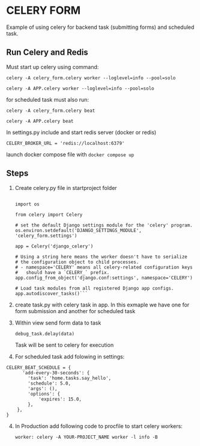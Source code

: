 # CELERY FORM

Example of using celery for backend task (submitting forms) and scheduled task.

## Run Celery and Redis

Must start up celery using command:

```celery -A celery_form.celery worker --loglevel=info --pool=solo ``` 

```celery -A APP.celery worker --loglevel=info --pool=solo ``` 

for scheduled task must also run:

```celery -A celery_form.celery beat```

```celery -A APP.celery beat```

In settings.py include and start redis server (docker or redis)

``` CELERY_BROKER_URL = 'redis://localhost:6379' ```

launch docker compose file with  ```docker compose up```

## Steps

1. Create celery.py file in startproject folder

    ``` from __future__ import absolute_import, unicode_literals

    import os

    from celery import Celery

    # set the default Django settings module for the 'celery' program.
    os.environ.setdefault('DJANGO_SETTINGS_MODULE', 'celery_form.settings')

    app = Celery('django_celery')

    # Using a string here means the worker doesn't have to serialize
    # the configuration object to child processes.
    # - namespace='CELERY' means all celery-related configuration keys
    #   should have a `CELERY_` prefix.
    app.config_from_object('django.conf:settings', namespace='CELERY')

    # Load task modules from all registered Django app configs.
    app.autodiscover_tasks()```

2. create task.py with celery task in app. In this exmaple we have one for form submission and another for scheduled task

3. Within view send form data to task

    ``` debug_task.delay(data) ```

    Task will be sent to celery for execution


4. For scheduled task add folowing in settings:

```
CELERY_BEAT_SCHEDULE = {
      'add-every-30-seconds': {
        'task': 'home.tasks.say_hello',
        'schedule': 5.0,
        'args': (),
        'options': {
            'expires': 15.0,
        },
    },
}
```

4. In Production add following code to procfile to start celery workers:

    ``` worker: celery -A YOUR-PROJECT_NAME worker -l info -B ```
